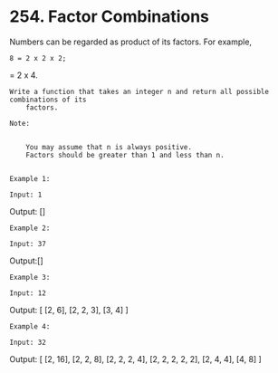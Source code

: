 # 254. Factor Combinations

Numbers can be regarded as product of its factors. For example,

    8 = 2 x 2 x 2;
  = 2 x 4.

    Write a function that takes an integer n and return all possible combinations of its
        factors.

    Note:

    
        You may assume that n is always positive.
        Factors should be greater than 1 and less than n.
    

    Example 1: 

    Input: 1
Output: []

    Example 2: 

    Input: 37
Output:[]

    Example 3: 

    Input: 12
Output:
[
  [2, 6],
  [2, 2, 3],
  [3, 4]
]

    Example 4: 

    Input: 32
Output:
[
  [2, 16],
  [2, 2, 8],
  [2, 2, 2, 4],
  [2, 2, 2, 2, 2],
  [2, 4, 4],
  [4, 8]
]